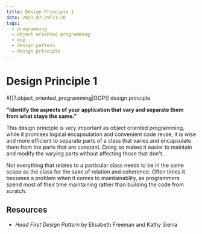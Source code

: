 ```yaml
---
title: Design Principle 1
date: 2021-07-29T21:28
tags:
  - programming
  - object oriented programming
  - oop
  - design pattern
  - design principle
---
```



# Design Principle 1

#[[7.object_oriented_programming|OOP]] design principle

**"Identify the aspects of your application that vary and separate them from what
stays the same."**

This design principle is very important as object oriented programming, while it
promises logical encapsulation and convenient code reuse, it is wise and more
efficient to separate parts of a class that varies and encapsulate them from the
parts that are constant. Doing so makes it easier to maintain and modify the
varying parts without affecting those that don't.

Not everything that relates to a particular class needs to be in the same scope
as the class for the sake of relation and coherence. Often times it becomes
a problem when it comes to maintainablity, as programmers spend most of their
time maintaining rather than building the code from scratch.

## Resources

- _Head First Design Pattern_ by Elisabeth Freeman and Kathy Sierra

